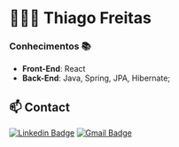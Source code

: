 # 👨🏻‍💻 Thiago Freitas


### Conhecimentos 📚
- **Front-End**: React
- **Back-End**: Java, Spring, JPA, Hibernate; 


## 📫 Contact
[![Linkedin Badge](https://img.shields.io/badge/-LinkedIn-blue?style=flat-square&logo=Linkedin&logoColor=white&link=https://www.linkedin.com/in/omariosouto)](https://www.linkedin.com/in/thiago-freitas-b6986a155/)
[![Gmail Badge](https://img.shields.io/badge/-Gmail-7159c1?style=flat-square&logo=Gmail&logoColor=white&color=red&link=mailto:thiagofreitas201717@gmail.com)](mailto:thiagofreitas201717@gmail.com)
